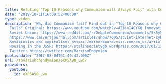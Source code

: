 ```yaml
---
title: Refuting "Top 10 Reasons why Communism will Always Fail" with Comrades
date: "2019-10-11T16:09:52+08:00"
type: video
description: 'Why did Communism fail? Find out in "Top 10 Reasons why Communism Always
  Fails" Original: https://www.youtube.com/watch?v=AZIeaI4CYXQ Innovations under the
  Soviet Union: https://www.reddit.com/r/DebateCommunism/comments/5k5y51/what_innovations_or_inventions_have_communist/dbme886/
  https://www.calvertjournal.com/articles/show/7605/soviet-internet-cybernetics-viktor-glushkov
  Antibiotics and capitalism: https://motherboard.vice.com/en_us/article/wnjzbm/the-antibiotic-arms-race-has-another-problem
  Housing in the USSR: https://stalinsocietygb.wordpress.com/2017/01/13/housing-in-the-ussr/
  Twitter: https://twitter.com/MarxismEndymion'
publishdate: "2017-08-04T01:49:43.000Z"
url: /tovarishchendymion/eXP5A9O_Lwo/
providers:
  youtube:
    id: eXP5A9O_Lwo
---
```

